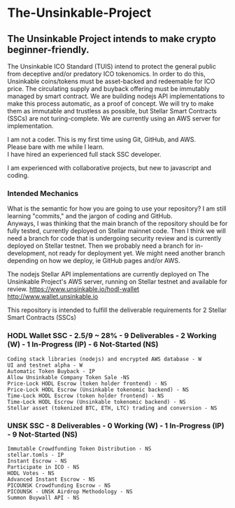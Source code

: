 # The-Unsinkable-Project
## The Unsinkable Project intends to make crypto beginner-friendly.
The Unsinkable ICO Standard (TUIS) intend to protect the general public from deceptive and/or predatory ICO tokenomics.
In order to do this, Unsinkable coins/tokens must be asset-backed and redeemable for ICO price.
The circulating supply and buyback offering must be immutably managed by smart contract.
We are building nodejs API implementations to make this process automatic, as a proof of concept.
We will try to make them as immutable and trustless as possible, but Stellar Smart Contracts (SSCs) are not turing-complete.
We are currently using an AWS server for implementation.

I am not a coder. This is my first time using Git, GitHub, and AWS.  
Please bare with me while I learn.  
I have hired an experienced full stack SSC developer.  

I am experienced with collaborative projects, but new to javascript and coding.

### Intended Mechanics
What is the semantic for how you are going to use your repository?
I am still learning "commits," and the jargon of coding and GitHub.  
Anyways, I was thinking that the main branch of the repository should be for fully tested, currently deployed on Stellar mainnet code.
Then I think we will need a branch for code that is undergoing security review and is currently deployed on Stellar testnet.
Then we probably need a branch for in-development, not ready for deployment yet.
We might need another branch depending on how we deploy, ie GitHub pages and/or AWS.

The nodejs Stellar API implementations are currently deployed on The Unsinkable Project's AWS server, running on Stellar testnet and available for review.
https://www.unsinkable.io/hodl-wallet
http://www.wallet.unsinkable.io

This repository is intended to fulfill the deliverable requirements for 2 Stellar Smart Contracts (SSCs)  
### HODL Wallet SSC - 2.5/9 ~ 28%  - 9 Deliverables - 2 Working (W) - 1 In-Progress (IP) - 6 Not-Started (NS)  
    Coding stack libraries (nodejs) and encrypted AWS database - W  
    UI and testnet alpha - W  
    Automatic Token Buyback - IP  
    Allow Unsinkable Company Token Sale -NS  
    Price-Lock HODL Escrow (token holder frontend) - NS  
    Price-Lock HODL Escrow (Unsinkable tokenomic backend) - NS  
    Time-Lock HODL Escrow (token holder frontend) - NS  
    Time-Lock HODL Escrow (Unsinkable tokenomic backend) - NS  
    Stellar asset (tokenized BTC, ETH, LTC) trading and conversion - NS  

### UNSK SSC - 8 Deliverables - 0 Working (W) - 1 In-Progress (IP) - 9 Not-Started (NS)  
    Immutable Crowdfunding Token Distribution - NS  
    stellar.tomls - IP  
    Instant Escrow - NS  
    Participate in ICO - NS  
    HODL Votes - NS  
    Advanced Instant Escrow - NS  
    PICOUNSK Crowdfunding Escrow - NS  
    PICOUNSK - UNSK Airdrop Methodology - NS  
    Summon Buywall API - NS  
